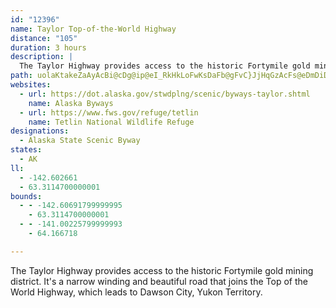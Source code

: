 ```yaml
---
id: "12396"
name: Taylor Top-of-the-World Highway
distance: "105"
duration: 3 hours
description: |
  The Taylor Highway provides access to the historic Fortymile gold mining district. It's a narrow winding and beautiful road that joins the Top of the World Highway, which leads to Dawson City, Yukon Territory.
path: uolaKtakeZaAyAcBi@cDg@ip@eI_RkHkLoFwKsDaFb@gFvC}JjHqGzAcFs@eDmDiDiI}CiM_C_IyDkDgDSyDvCwCxFqIdTgFbNmDtI}LzIwb@vVsm@a{@ySgs@_Nub@wVss@{Peq@uMmo@uI{c@yR}k@gEcGiGsFaKs\oHwPeCkTqHafA_Aut@kWyv@sGiQcFsE}FqRsCqVgB}IsDaCu@yHsB_AeH_Vw@wEmAcDJwHmFaXsCmLsCoEiF{AwH~GaUa@}FmB{Mk@sExBoK`YaG|TqMvNcGnAqDiCgIdIqNkAuOaBwT?gUsD{PbOaIbQ_Ob[gHzQ{P|CiRe@kLeHqH{SkJgg@yOw}@wKiQgXw\yd@ij@wFcYoKul@cEkWoDsKaHaNkM{IuNl@eLiAgF_GoSm^aGch@mDiYuFeVaFaHuYaZee@q\a\m_@od@gz@qVaHwi@sIkZcEiQsBqo@wIe]up@cIoCuKKwLuA}EqJgF}XsDkGaFuGeQTsN_A}HgDiW[oAc@yj@sk@wNuKuQcK{H{C_Xy@q@tMqG~B_ExHoGrE{QqFiEeK}DwHoHiM}M{ScxBwbE_TYqIbEoKpKqI}K}IwToPo[{QwNyQpK}L|UcLaMiSu_@aHqe@_Kw|@eBef@oOhBu_@bp@cHhB{JoG}Vmd@uOg}AwCuW{LjJwIPcQkq@eOtAyMbDgLoEiEoHqHqT{XhAkOzMsUyAaL{FyRtGuX|CuOt_@{Qpi@_Hl[k@tRqDlIkHbFsJTmK}CuLiAqHuGmUpG}F}GgI{AkHvFkJm@_E_ZqJuGqJmJuJe^eNy@yDiCm@mGsG_CaG_DiEmNiKyB}LeI}CuOcRaYuRoCkG]yEmDsByNaHaPwG{CcGqJiJaEa`@_RuBaHgQcUkM{EeKgDyCuGaFiNsGiK{K{A{ZcGyE}I_NiQqJkLoLeC_Hy@wG_CeJcLcD}H}GsDwGa@mGgFkGsFePwRoMnCiz@lV_l@hOsiAdXcrA|\wV|YkOzY{FbFgIZcCiGgFwGwKeJqNcBaOnCkRdCoWlFws@jScGnAiSrBoY{QwMaRubAkeAoe@_i@ib@qb@k_@aa@}f@kh@{m@w`@kYgPuSqNy^{U}TuKii@i]od@iZ{V_OeWaP}W{f@qDwJmGsJ{MaYoHmL{AkG{FyL_DeJoBgZqAcWkOaNqEm@mK_PcSiQcHcLmVqd@yJeHoGQsHbN{KlOgFxDoD`@}EaB}G}LsJe^sAqPg@{[qBok@qL{d@mPkq@yFsTiKkNgImFeHcFsPcW{[gd@cWwa@qv@}v@sKy^cVogAaFqVwJgR_FcU_DmV{Eqa@uL_r@qEyHuFaImDsIsAwSP_KrAuK~A{ScDyWuCgTsGcWQg`@eAkLoCyMeBgC{Ae@mC{HyC{VwAiSsByReBiMoEo[g@sLFil@nIyQV}v@`BiE`GdCpE~BzKQ|HjOxGjHdJV|Ea@xAsPBiOeCmZp@yKY{QwGwZuCcQmD_CuKl@wGOAcLtBaMbC_S`CgHgAuG~@{GtDiF|@uj@w@{RaCkKsA{OkCkNqTqKkH{PvBkAbEdF|Am@tH{AtGmFHc@e@mSmDsVkAe^mA}VaCiU{IgY`B}EnFgDfDwJbGqEdMkGuAoMmCaJyAeVaK{IFeI`GIlDy@zGkOjDuQrHsOlDaVtEqH~FyRfHsW|Tsq@nQem@bIik@\gQQ}`@mGgXoLqZqY_`@[gPyAiK}CsL}I}HmDsJkDeCgIcA{JsFmG{K{ByLqCuIaFsFgGwEiU`AEe^jAaX?sKEQyBtCaF~QeDbBaDbEaG|KqAd@{BqB_@mH~AcMxCw\QsN_@gSy@gm@~IewAIgLiEyOQoQdDoIe@eM}DoOiF{MmFaRuGsNsAeHqAgg@qAcYAyPe@qN{Ng\sCsS_BeNp@sLnOug@`K{XlG}DlINlFqLfDo@lCoDtLa[lA{EJcJsC}OkDoPyWwlA}Nwu@iE{UcKoe@}N_ReFs_@uFrBsEkEgA}@qCg@kDqCcA_CgHy@yL{Iuv@igBcWyWiP_XqK{WwHuE{Fy@gMyj@_Umr@iN}o@_Gua@iPwTiL{MgEg[gFmZaM}e@uLw\aOe\oMw^yK_h@qLep@iD_VeNqoAyKip@sGqs@}EwDeGwRoGm\wAgYwZi]aDmF_CeMy@}LaCcz@zCe^xAye@xCwq@RcU{CcOr@sFfCg@jCiDzCuSfB{EvAm[]c[v@o@bFvKdIjBzJcIxEqLfGwh@t@ae@bA}u@fBoQ`H{ElITtFhHrGqC`EaHdKeEnCtBdMpHzJpDbDOpD_EdBsGtB_t@jCeGxDoGnH}R~]aR|VjA`OqC~FyFzAuIdAiKlDeNfFkKnHwClKr@lEqD~AgLZiOoCoQyA{Od@uK_Fie@q@qLHeQfBkRxAmYlAoQlCiOrHwC|IyFvIqGtCwF~GnBfKhGzB}AlAmKtUseAtMkk@xDyjAdNkoAd@on@rHop@fL{UdF}_@@gj@xGaoAze@ubClIil@nIgsAvAgcBm@}FwC}LYgIDiG`AmMdIw`CnDme@pFcQhPsi@DqN|Ckd@~Ls`Af@mRDmU{Mce@kV{d@cZaVmDi\}VujA{BkVd@}GfAgWgDyg@cBeR
websites:
  - url: https://dot.alaska.gov/stwdplng/scenic/byways-taylor.shtml
    name: Alaska Byways
  - url: https://www.fws.gov/refuge/tetlin
    name: Tetlin National Wildlife Refuge
designations:
  - Alaska State Scenic Byway
states:
  - AK
ll:
  - -142.602661
  - 63.3114700000001
bounds:
  - - -142.60691799999995
    - 63.3114700000001
  - - -141.00225799999993
    - 64.166718

---
```


The Taylor Highway provides access to the historic Fortymile gold mining district. It's a narrow winding and beautiful road that joins the Top of the World Highway, which leads to Dawson City, Yukon Territory.
